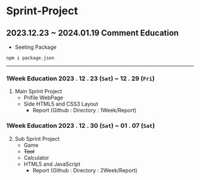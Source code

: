 # Sprint-Project

## 2023.12.23 ~ 2024.01.19 Comment Education
* Seeting Package
```
npm i package.json
```
---

### 1Week Education 2023 . 12 . 23 (`Sat`) ~ 12 . 29 (`Fri`)
1. Main Sprint Project
    * Prifile WebPage
    * Side HTML5 and CSS3 Layout
        * Report (Github : Directory : 1Week/Report)

### 1Week Education 2023 . 12 . 30 (`Sat`) ~ 01 . 07 (`Sat`)
2. Sub Sprint Project
    * Game 
    * ~~Tool~~
    * Calculator
    * HTML5 and JavaScript
        * Report (Github : Directory : 2Week/Report)